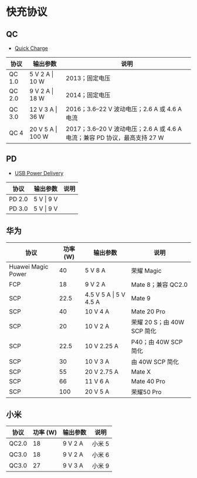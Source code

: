 # 快充协议

## QC

- [Quick Charge](https://en.wikipedia.org/wiki/Quick_Charge)

| 协议   | 输出参数          | 说明                                                         |
| ------ | ----------------- | ------------------------------------------------------------ |
| QC 1.0 | 5 V 2 A \| 10 W   | 2013；固定电压                                               |
| QC 2.0 | 9 V 2 A \| 18 W   | 2014；固定电压                                               |
| QC 3.0 | 12 V 3 A \| 36 W  | 2016；3.6–22 V 波动电压；2.6 A 或 4.6 A 电流                 |
| QC 4   | 20 V 5 A \| 100 W | 2017；3.6–20 V 波动电压；2.6 A 或 4.6 A 电流；兼容 PD 协议，最高支持 27 W |

## PD

- [USB Power Delivery](https://en.wikipedia.org/wiki/USB_hardware#USB_Power_Delivery)

| 协议   | 输出参数   | 说明 |
| ------ | ---------- | ---- |
| PD 2.0 | 5 V \| 9 V |      |
| PD 3.0 | 5 V \| 9 V |      |

## 华为

| 协议               | 功率 (W) | 输出参数               | 说明                       |
| ------------------ | -------- | ---------------------- | -------------------------- |
| Huawei Magic Power | 40       | 5 V 8 A                | 荣耀 Magic                 |
| FCP                | 18       | 9 V 2 A                | Mate 8；兼容 QC2.0         |
| SCP                | 22.5     | 4.5 V 5 A \| 5 V 4.5 A | Mate 9                     |
| SCP                | 40       | 10 V 4 A               | Mate 20 Pro                |
| SCP                | 20       | 10 V 2 A               | 荣耀 20 S；由 40W SCP 简化 |
| SCP                | 22.5     | 10 V 2.25 A            | P40；由 40W SCP 简化       |
| SCP                | 30       | 10 V 3 A               | 由 40W SCP 简化            |
| SCP                | 55       | 20 V 2.75 A            | Mate X                     |
| SCP                | 66       | 11 V 6 A               | Mate 40 Pro                |
| SCP                | 100      | 20 V 5 A               | 荣耀50 Pro                 |

## 小米

| 协议  | 功率 (W) | 输出参数 | 说明   |
| ----- | -------- | -------- | ------ |
| QC2.0 | 18       | 9 V 2 A  | 小米 5 |
| QC3.0 | 18       | 9 V 2 A  | 小米 6 |
| QC3.0 | 27       | 9 V 3 A  | 小米 9 |


